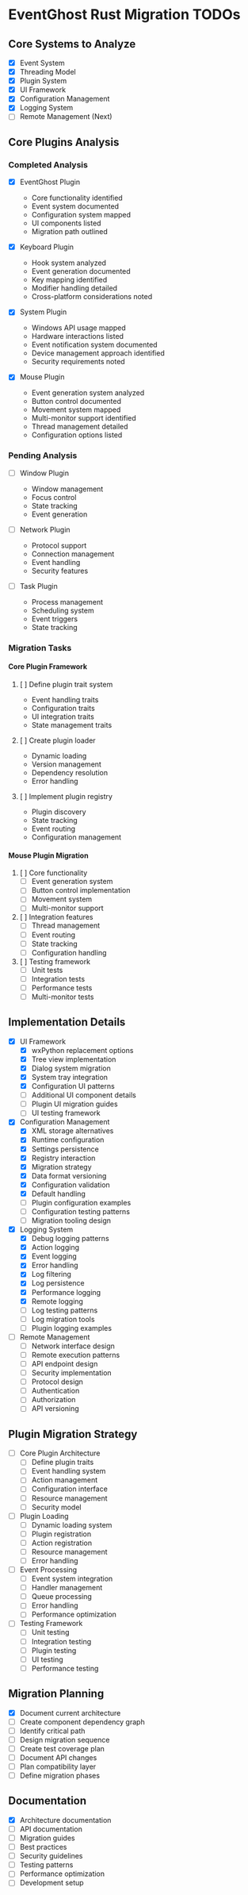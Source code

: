 # EventGhost Rust Migration TODOs

## Core Systems to Analyze
- [x] Event System
- [x] Threading Model
- [x] Plugin System
- [x] UI Framework
- [x] Configuration Management
- [x] Logging System
- [ ] Remote Management (Next)

## Core Plugins Analysis

### Completed Analysis
- [x] EventGhost Plugin
  - Core functionality identified
  - Event system documented
  - Configuration system mapped
  - UI components listed
  - Migration path outlined

- [x] Keyboard Plugin
  - Hook system analyzed
  - Event generation documented
  - Key mapping identified
  - Modifier handling detailed
  - Cross-platform considerations noted

- [x] System Plugin
  - Windows API usage mapped
  - Hardware interactions listed
  - Event notification system documented
  - Device management approach identified
  - Security requirements noted

- [x] Mouse Plugin
  - Event generation system analyzed
  - Button control documented
  - Movement system mapped
  - Multi-monitor support identified
  - Thread management detailed
  - Configuration options listed

### Pending Analysis
- [ ] Window Plugin
  - Window management
  - Focus control
  - State tracking
  - Event generation

- [ ] Network Plugin
  - Protocol support
  - Connection management
  - Event handling
  - Security features

- [ ] Task Plugin
  - Process management
  - Scheduling system
  - Event triggers
  - State tracking

### Migration Tasks

#### Core Plugin Framework
1. [ ] Define plugin trait system
   - Event handling traits
   - Configuration traits
   - UI integration traits
   - State management traits

2. [ ] Create plugin loader
   - Dynamic loading
   - Version management
   - Dependency resolution
   - Error handling

3. [ ] Implement plugin registry
   - Plugin discovery
   - State tracking
   - Event routing
   - Configuration management

#### Mouse Plugin Migration
1. [ ] Core functionality
   - [ ] Event generation system
   - [ ] Button control implementation
   - [ ] Movement system
   - [ ] Multi-monitor support

2. [ ] Integration features
   - [ ] Thread management
   - [ ] Event routing
   - [ ] State tracking
   - [ ] Configuration handling

3. [ ] Testing framework
   - [ ] Unit tests
   - [ ] Integration tests
   - [ ] Performance tests
   - [ ] Multi-monitor tests

## Implementation Details
- [x] UI Framework
  - [x] wxPython replacement options
  - [x] Tree view implementation
  - [x] Dialog system migration
  - [x] System tray integration
  - [x] Configuration UI patterns
  - [ ] Additional UI component details
  - [ ] Plugin UI migration guides
  - [ ] UI testing framework

- [x] Configuration Management
  - [x] XML storage alternatives
  - [x] Runtime configuration
  - [x] Settings persistence
  - [x] Registry interaction
  - [x] Migration strategy
  - [x] Data format versioning
  - [x] Configuration validation
  - [x] Default handling
  - [ ] Plugin configuration examples
  - [ ] Configuration testing patterns
  - [ ] Migration tooling design

- [x] Logging System
  - [x] Debug logging patterns
  - [x] Action logging
  - [x] Event logging
  - [x] Error handling
  - [x] Log filtering
  - [x] Log persistence
  - [x] Performance logging
  - [x] Remote logging
  - [ ] Log testing patterns
  - [ ] Log migration tools
  - [ ] Plugin logging examples

- [ ] Remote Management
  - [ ] Network interface design
  - [ ] Remote execution patterns
  - [ ] API endpoint design
  - [ ] Security implementation
  - [ ] Protocol design
  - [ ] Authentication
  - [ ] Authorization
  - [ ] API versioning

## Plugin Migration Strategy
- [ ] Core Plugin Architecture
  - [ ] Define plugin traits
  - [ ] Event handling system
  - [ ] Action management
  - [ ] Configuration interface
  - [ ] Resource management
  - [ ] Security model

- [ ] Plugin Loading
  - [ ] Dynamic loading system
  - [ ] Plugin registration
  - [ ] Action registration
  - [ ] Resource management
  - [ ] Error handling

- [ ] Event Processing
  - [ ] Event system integration
  - [ ] Handler management
  - [ ] Queue processing
  - [ ] Error handling
  - [ ] Performance optimization

- [ ] Testing Framework
  - [ ] Unit testing
  - [ ] Integration testing
  - [ ] Plugin testing
  - [ ] UI testing
  - [ ] Performance testing

## Migration Planning
- [x] Document current architecture
- [ ] Create component dependency graph
- [ ] Identify critical path
- [ ] Design migration sequence
- [ ] Create test coverage plan
- [ ] Document API changes
- [ ] Plan compatibility layer
- [ ] Define migration phases

## Documentation
- [x] Architecture documentation
- [ ] API documentation
- [ ] Migration guides
- [ ] Best practices
- [ ] Security guidelines
- [ ] Testing patterns
- [ ] Performance optimization
- [ ] Development setup
